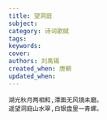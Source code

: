 ```yaml
---
title: 望洞庭
subject: 
category: 诗词歌赋
tags: 
keywords: 
cover: 
authors: 刘禹锡
created_when: 唐朝
updated_when: 
---
```


```
湖光秋月两相和,潭面无风镜未磨。
遥望洞庭山水翠,白银盘里一青螺。
```

